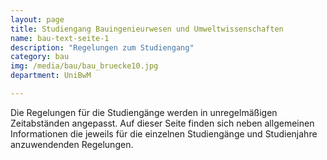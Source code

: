 ```yaml
---
layout: page
title: Studiengang Bauingenieurwesen und Umweltwissenschaften
name: bau-text-seite-1
description: "Regelungen zum Studiengang"
category: bau
img: /media/bau/bau_bruecke10.jpg
department: UniBwM

---
```



Die Regelungen für die Studiengänge werden in unregelmäßigen Zeitabständen angepasst. Auf dieser Seite finden sich neben allgemeinen Informationen die jeweils für die einzelnen Studiengänge und Studienjahre anzuwendenden Regelungen.
